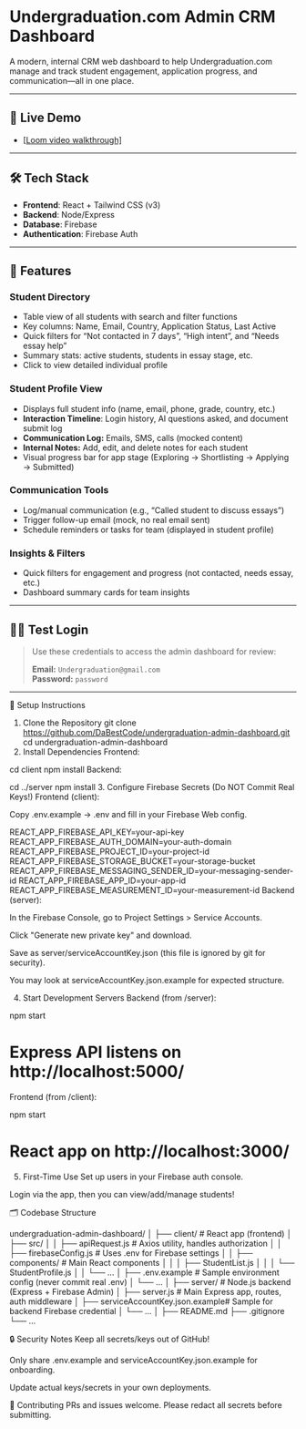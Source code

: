 # Undergraduation.com Admin CRM Dashboard

A modern, internal CRM web dashboard to help Undergraduation.com manage and track student engagement, application progress, and communication—all in one place.

---

## 🚀 Live Demo

- [[Loom video walkthrough]]([https://www.loom.com/share/850d8b56e3d24245872c3bf1ce2887b7])

---

## 🛠️ Tech Stack

- **Frontend**: React + Tailwind CSS (v3)
- **Backend**: Node/Express
- **Database**: Firebase
- **Authentication**: Firebase Auth

---

## 🎯 Features

### Student Directory

- Table view of all students with search and filter functions
- Key columns: Name, Email, Country, Application Status, Last Active
- Quick filters for “Not contacted in 7 days”, “High intent”, and “Needs essay help”
- Summary stats: active students, students in essay stage, etc.
- Click to view detailed individual profile

### Student Profile View

- Displays full student info (name, email, phone, grade, country, etc.)
- **Interaction Timeline**: Login history, AI questions asked, and document submit log
- **Communication Log:** Emails, SMS, calls (mocked content)
- **Internal Notes:** Add, edit, and delete notes for each student
- Visual progress bar for app stage (Exploring → Shortlisting → Applying → Submitted)

### Communication Tools

- Log/manual communication (e.g., “Called student to discuss essays”)
- Trigger follow-up email (mock, no real email sent)
- Schedule reminders or tasks for team (displayed in student profile)

### Insights & Filters

- Quick filters for engagement and progress (not contacted, needs essay, etc.)
- Dashboard summary cards for team insights


---

## 🧑‍💻 Test Login

> Use these credentials to access the admin dashboard for review:
>
> **Email:** `Undergraduation@gmail.com`  
> **Password:** `password`

---

🚀 Setup Instructions
1. Clone the Repository
git clone https://github.com/DaBestCode/undergraduation-admin-dashboard.git
cd undergraduation-admin-dashboard
2. Install Dependencies
Frontend:

cd client
npm install
Backend:

cd ../server
npm install
3. Configure Firebase Secrets (Do NOT Commit Real Keys!)
Frontend (client):

Copy .env.example → .env and fill in your Firebase Web config.

REACT_APP_FIREBASE_API_KEY=your-api-key
REACT_APP_FIREBASE_AUTH_DOMAIN=your-auth-domain
REACT_APP_FIREBASE_PROJECT_ID=your-project-id
REACT_APP_FIREBASE_STORAGE_BUCKET=your-storage-bucket
REACT_APP_FIREBASE_MESSAGING_SENDER_ID=your-messaging-sender-id
REACT_APP_FIREBASE_APP_ID=your-app-id
REACT_APP_FIREBASE_MEASUREMENT_ID=your-measurement-id
Backend (server):

In the Firebase Console, go to Project Settings > Service Accounts.

Click "Generate new private key" and download.

Save as server/serviceAccountKey.json (this file is ignored by git for security).

You may look at serviceAccountKey.json.example for expected structure.

4. Start Development Servers
Backend (from /server):

npm start
# Express API listens on http://localhost:5000/
Frontend (from /client):

npm start
# React app on http://localhost:3000/
5. First-Time Use
Set up users in your Firebase auth console.

Login via the app, then you can view/add/manage students!

🗂️ Codebase Structure


undergraduation-admin-dashboard/
│
├── client/                           # React app (frontend)
│   ├── src/
│   │   ├── apiRequest.js             # Axios utility, handles authorization
│   │   ├── firebaseConfig.js         # Uses .env for Firebase settings
│   │   ├── components/               # Main React components
│   │   │   ├── StudentList.js
│   │   │   └── StudentProfile.js
│   │   └── ...
│   ├── .env.example                  # Sample environment config (never commit real .env)
│   └── ...
│
├── server/                           # Node.js backend (Express + Firebase Admin)
│   ├── server.js                     # Main Express app, routes, auth middleware
│   ├── serviceAccountKey.json.example# Sample for backend Firebase credential
│   └── ...
│
├── README.md
├── .gitignore
└── ...


🔒 Security Notes
Keep all secrets/keys out of GitHub!

Only share .env.example and serviceAccountKey.json.example for onboarding.

Update actual keys/secrets in your own deployments.

👥 Contributing
PRs and issues welcome. Please redact all secrets before submitting.
